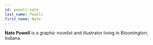 ```yaml
---
id: powell-nate
last_name: Powell
first_name: Nate
---
```

**Nate Powell** is a graphic novelist and illustrator living in Bloomington, Indiana.